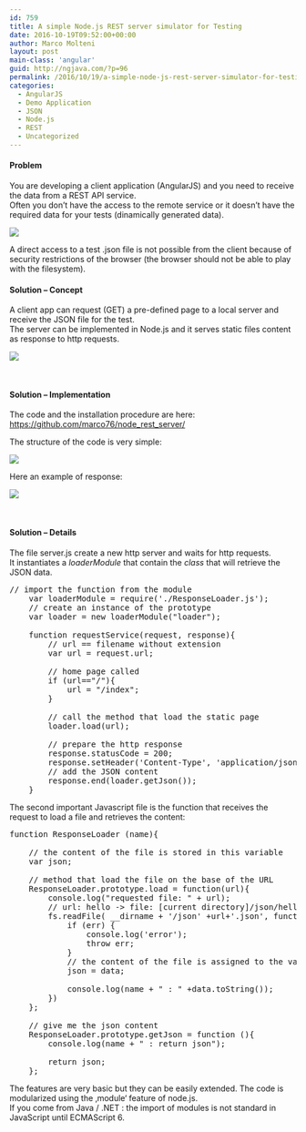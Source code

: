 ```yaml
---
id: 759
title: A simple Node.js REST server simulator for Testing
date: 2016-10-19T09:52:00+00:00
author: Marco Molteni
layout: post
main-class: 'angular'
guid: http://ngjava.com/?p=96
permalink: /2016/10/19/a-simple-node-js-rest-server-simulator-for-testing/
categories:
  - AngularJS
  - Demo Application
  - JSON
  - Node.js
  - REST
  - Uncategorized
---
```

#### Problem

<p dir="auto">
  You are developing a client application (AngularJS) and you need to receive the data from a REST API service.<br /> Often you don’t have the access to the remote service or it doesn’t have the required data for your tests (dinamically generated data).
</p>

[<img class="aligncenter" src="https://i1.wp.com/javaee.ch/wp-content/uploads/2016/10/node_mini_problem_1.png?resize=600%2C173" align="middle" data-recalc-dims="1" />](https://i1.wp.com/javaee.ch/wp-content/uploads/2016/10/node_mini_problem_1_full.png)

A direct access to a test .json file is not possible from the client because of security restrictions of the browser (the browser should not be able to play with the filesystem).

#### Solution &#8211; Concept

<p dir="ltr">
  A client app can request (GET) a pre-defined page to a local server and receive the JSON file for the test.<br /> The server can be implemented in Node.js and it serves static files content as response to http requests.
</p>

<img class="aligncenter" src="https://i1.wp.com/javaee.ch/wp-content/uploads/2016/10/node_mini_server_3.png?resize=600%2C356" align="middle" data-recalc-dims="1" />

&nbsp;

#### Solution &#8211; Implementation

<p dir="ltr">
  The code and the installation procedure are here: <a href="https://github.com/marco76/node_rest_server/" target="_blank">https://github.com/marco76/node_rest_server/</a>
</p>

<p dir="ltr">
  The structure of the code is very simple:
</p>

[<img class="aligncenter" src="https://i1.wp.com/javaee.ch/wp-content/uploads/2016/10/node_mini_server_structure_1.png?resize=300%2C191" align="middle" data-recalc-dims="1" />](https://i0.wp.com/javaee.ch/wp-content/uploads/2016/10/node_mini_server_structure_1_full.png)

<p dir="ltr">
  Here an example of response:
</p>

[<img class="aligncenter" src="https://i1.wp.com/javaee.ch/wp-content/uploads/2016/10/node_mini_server_response_1.png?resize=600%2C210" align="middle" data-recalc-dims="1" />](https://i0.wp.com/javaee.ch/wp-content/uploads/2016/10/node_mini_server_response_1_full.png)

&nbsp;

#### Solution &#8211; Details

<p dir="ltr">
  The file server.js create a new http server and waits for http requests.<br /> It instantiates a <em>loaderModule</em> that contain the <em>class</em> that will retrieve the JSON data.
</p>

<pre class="brush: jscript; title: ; notranslate" title="">// import the function from the module
    var loaderModule = require('./ResponseLoader.js');
    // create an instance of the prototype
    var loader = new loaderModule("loader");

    function requestService(request, response){
        // url == filename without extension 
        var url = request.url;
        
        // home page called
        if (url=="/"){
            url = "/index";
        }
        
        // call the method that load the static page 
        loader.load(url);
        
        // prepare the http response
        response.statusCode = 200;
        response.setHeader('Content-Type', 'application/json');
        // add the JSON content
        response.end(loader.getJson());
    }</pre>

<p dir="ltr">
  The second important Javascript file is the function that receives the request to load a file and retrieves the content:
</p>

<pre class="brush: jscript; title: ; notranslate" title="">function ResponseLoader (name){

    // the content of the file is stored in this variable
    var json;

    // method that load the file on the base of the URL
    ResponseLoader.prototype.load = function(url){
        console.log("requested file: " + url);
        // url: hello -&gt; file: [current directory]/json/hello.json
        fs.readFile( __dirname + '/json' +url+'.json', function (err, data) {
            if (err) {
                console.log('error');
                throw err;
            }
            // the content of the file is assigned to the variable
            json = data;

            console.log(name + " : " +data.toString());
        })
    };

    // give me the json content
    ResponseLoader.prototype.getJson = function (){
        console.log(name + " : return json");

        return json;
    };
</pre>

<p dir="ltr">
  The features are very basic but they can be easily extended. The code is modularized using the ‚module‘ feature of node.js.<br /> If you come from Java / .NET : the import of modules is not standard in JavaScript until ECMAScript 6.
</p>